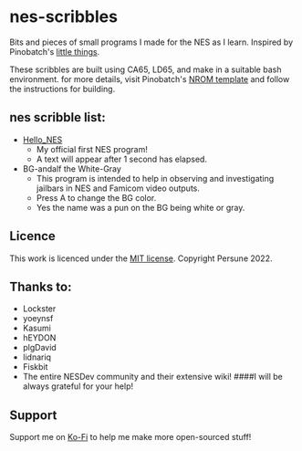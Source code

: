 # nes-scribbles
 Bits and pieces of small programs I made for the NES as I learn. Inspired by Pinobatch's [little things](https://github.com/pinobatch/little-things-nes).
 
 These scribbles are built using CA65, LD65, and make in a suitable bash environment. for more details, visit Pinobatch's [NROM template](https://github.com/pinobatch/nrom-template/) and follow the instructions for building.
 
 ## nes scribble list:
 * [Hello_NES](nrom-hello-world/)
	 - My official first NES program!
	 - A text will appear after 1 second has elapsed.
 * BG-andalf the White-Gray
	 - This program is intended to help in observing and investigating jailbars in NES and Famicom video outputs.
	 - Press A to change the BG color.
	 - Yes the name was a pun on the BG being white or gray.

## Licence
This work is licenced under the [MIT license](https://mit-license.org/).
Copyright Persune 2022.

## Thanks to:
- Lockster
- yoeynsf
- Kasumi
- hEYDON
- plgDavid
- lidnariq
- Fiskbit
- The entire NESDev community and their extensive wiki!
####I will be always grateful for your help!
 
## Support
Support me on [Ko-Fi](https://ko-fi.com/persune) to help me make more open-sourced stuff!
